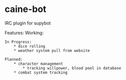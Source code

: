caine-bot
=========

IRC plugin for supybot


Features: 
	Working:

	In Progress:
		* dice rolling
		* weather system pull from website
		
	Planned:
		* character management
			* tracking willpower, blood pool in database
		* combat system tracking


